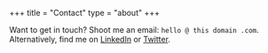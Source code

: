 +++
title = "Contact"
type = "about"
+++

Want to get in touch? Shoot me an email: `hello @ this domain .com`.  
Alternatively, find me on [LinkedIn](https://linkedin.com/in/joeraut/) or [Twitter](https://twitter.com/joeraut).
